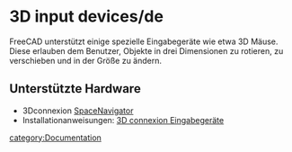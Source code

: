 # 3D input devices/de
 FreeCAD unterstützt einige spezielle Eingabegeräte wie etwa 3D Mäuse. Diese erlauben dem Benutzer, Objekte in drei Dimensionen zu rotieren, zu verschieben und in der Größe zu ändern.

## Unterstützte Hardware 

-   3Dconnexion [SpaceNavigator](http://www.3dconnexion.com/products/spacenavigator.html)
-   Installationanweisungen: [3D connexion Eingabegeräte](3Dconnexion_input_devices/de.md)

[category:Documentation](category:Documentation.md)
